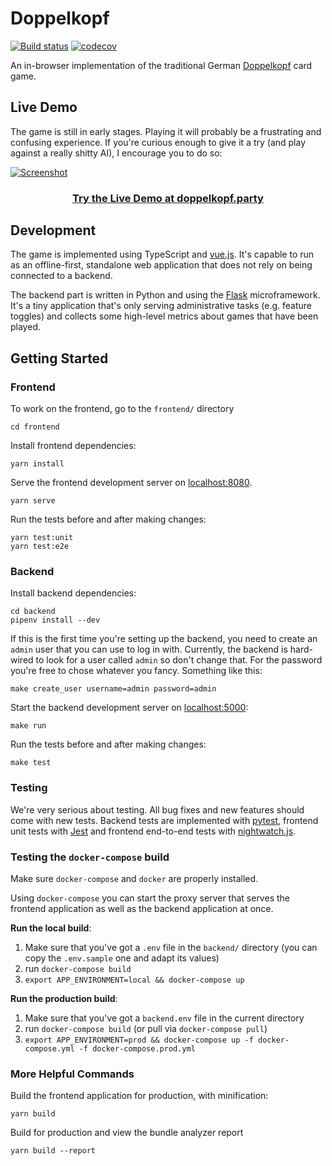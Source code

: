 # Doppelkopf
[![Build status](https://circleci.com/gh/hamvocke/doppelkopf.svg?style=svg)](https://circleci.com/gh/hamvocke/doppelkopf)
[![codecov](https://codecov.io/gh/hamvocke/doppelkopf/branch/master/graph/badge.svg?token=00G78SO5HF)](https://codecov.io/gh/hamvocke/doppelkopf)

An in-browser implementation of the traditional German [Doppelkopf](https://en.wikipedia.org/wiki/Doppelkopf) card game.

## Live Demo
The game is still in early stages. Playing it will probably be a frustrating and confusing experience. If you're curious enough to give it a try (and play against a really shitty AI), I encourage you to do so:

[![Screenshot](https://i.imgur.com/qQPyE3I.png)](https://doppelkopf.party)

<h3 align="center"><a href="https://doppelkopf.party/">Try the Live Demo at doppelkopf.party</a></h3>

## Development
The game is implemented using TypeScript and [vue.js](https://vuejs.org/). It's capable to run as an offline-first, standalone web application that does not rely on being connected to a backend.

The backend part is written in Python and using the [Flask](http://flask.pocoo.org/) microframework. It's a tiny application that's only serving administrative tasks (e.g. feature toggles) and collects some high-level metrics about games that have been played.

## Getting Started

### Frontend
To work on the frontend, go to the `frontend/` directory

    cd frontend

Install frontend dependencies:

    yarn install

Serve the frontend development server on [localhost:8080](http://localhost:8080).

    yarn serve

Run the tests before and after making changes:

    yarn test:unit
    yarn test:e2e


### Backend
Install backend dependencies:

    cd backend
    pipenv install --dev

If this is the first time you're setting up the backend, you need to create an `admin` user that you can use to log in with. Currently, the backend is hard-wired to look for a user called `admin` so don't change that. For the password you're free to chose whatever you fancy. Something like this:

    make create_user username=admin password=admin

Start the backend development server on [localhost:5000](http://localhost:5000):

    make run

Run the tests before and after making changes:

    make test


### Testing
We're very serious about testing. All bug fixes and new features should come with new tests. Backend tests are implemented with [pytest](https://docs.pytest.org/), frontend unit tests with [Jest](https://jestjs.io/) and frontend end-to-end tests with [nightwatch.js](https://nightwatchjs.org/).


### Testing the `docker-compose` build
Make sure `docker-compose` and `docker` are properly installed.

Using `docker-compose` you can start the proxy server that serves the frontend application as well as the backend application at once.

**Run the local build**:

1. Make sure that you've got a `.env` file in the `backend/` directory (you can copy the `.env.sample` one and adapt its values)
2. run `docker-compose build`
3. `export APP_ENVIRONMENT=local && docker-compose up`

**Run the production build**:

1. Make sure that you've got a `backend.env` file in the current directory
2. run `docker-compose build` (or pull via `docker-compose pull`)
3. `export APP_ENVIRONMENT=prod && docker-compose up -f docker-compose.yml -f docker-compose.prod.yml`

### More Helpful Commands

Build the frontend application for production, with minification:

    yarn build

Build for production and view the bundle analyzer report

    yarn build --report

